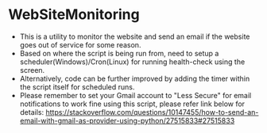 # WebSiteMonitoring
- This is a utility to monitor the website and send an email if the website goes out of service for some reason.
- Based on where the script is being run from, need to setup a scheduler(Windows)/Cron(Linux) for running health-check using the screen.
- Alternatively, code can be further improved by adding the timer within the script itself for scheduled runs.
- Please remember to set your Gmail account to "Less Secure" for email notifications to work fine using this script, please refer link below for details:
  https://stackoverflow.com/questions/10147455/how-to-send-an-email-with-gmail-as-provider-using-python/27515833#27515833

